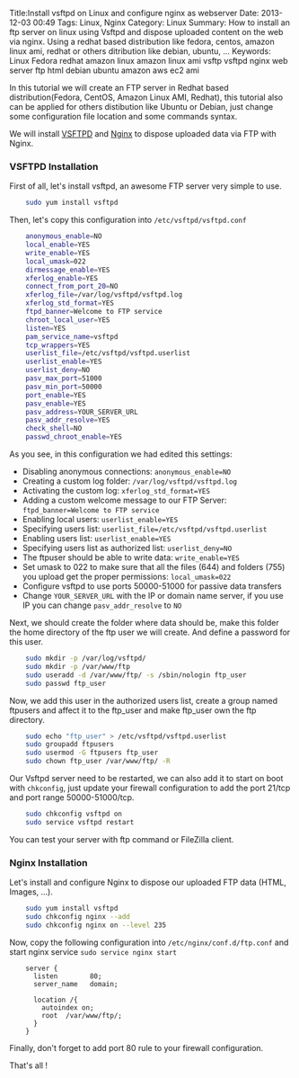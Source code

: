 Title:Install vsftpd on Linux and configure nginx as webserver
Date: 2013-12-03 00:49
Tags: Linux, Nginx
Category: Linux
Summary: How to install an ftp server on linux using Vsftpd and dispose uploaded content on the web via nginx. Using a redhat based distribution like fedora, centos, amazon linux ami, redhat or others ditribution like debian, ubuntu, ...
Keywords: Linux
          Fedora
          redhat
          amazon linux
          amazon linux ami
          vsftp
          vsftpd
          nginx
          web server
          ftp
          html
          debian
          ubuntu
          amazon
          aws
          ec2
          ami

In this tutorial we will create an FTP server in Redhat based distribution(Fedora, CentOS, Amazon Linux AMI, Redhat), this tutorial also can be applied for others distibution like Ubuntu or Debian, just change some configuration file location and some commands syntax.

We will install [VSFTPD][1] and [Nginx][2] to dispose uploaded data via FTP with Nginx.

<!-- more -->

### VSFTPD Installation

First of all, let's install vsftpd, an awesome FTP server very simple to use.

```sh
	sudo yum install vsftpd
```

Then, let's copy this configuration into `/etc/vsftpd/vsftpd.conf`

```sh
	anonymous_enable=NO
	local_enable=YES
	write_enable=YES
	local_umask=022
	dirmessage_enable=YES
	xferlog_enable=YES
	connect_from_port_20=NO
	xferlog_file=/var/log/vsftpd/vsftpd.log
	xferlog_std_format=YES
	ftpd_banner=Welcome to FTP service
	chroot_local_user=YES
	listen=YES
	pam_service_name=vsftpd
	tcp_wrappers=YES
	userlist_file=/etc/vsftpd/vsftpd.userlist
	userlist_enable=YES
	userlist_deny=NO
	pasv_max_port=51000
	pasv_min_port=50000
	port_enable=YES
	pasv_enable=YES
	pasv_address=YOUR_SERVER_URL
	pasv_addr_resolve=YES
	check_shell=NO
	passwd_chroot_enable=YES
```

As you see, in this configuration we had edited this settings:

- Disabling anonymous connections: `anonymous_enable=NO`
- Creating a custom log folder: `/var/log/vsftpd/vsftpd.log`
- Activating the custom log: `xferlog_std_format=YES`
- Adding a custom welcome message to our FTP Server: `ftpd_banner=Welcome to FTP service`
- Enabling local users: `userlist_enable=YES`
- Specifying users list: `userlist_file=/etc/vsftpd/vsftpd.userlist`
- Enabling users list: `userlist_enable=YES`
- Specifying users list as authorized list: `userlist_deny=NO`
- The ftpuser should be able to write data: `write_enable=YES`
- Set umask to 022 to make sure that all the files (644) and folders (755) you upload get the proper permissions: `local_umask=022`
- Configure vsftpd to use ports 50000-51000 for passive data transfers
- Change `YOUR_SERVER_URL` with the IP or domain name server, if you use IP you can change `pasv_addr_resolve` to `NO`

Next, we should create the folder where data should be, make this folder the home directory of the ftp user we will create. And define a password for this user.

```sh
	sudo mkdir -p /var/log/vsftpd/
	sudo mkdir -p /var/www/ftp
	sudo useradd -d /var/www/ftp/ -s /sbin/nologin ftp_user
	sudo passwd ftp_user
```

Now, we add this user in the authorized users list, create a group named ftpusers and affect it to the ftp_user and make ftp_user own the ftp directory.

```sh
	sudo echo "ftp_user" > /etc/vsftpd/vsftpd.userlist
	sudo groupadd ftpusers
	sudo usermod -G ftpusers ftp_user
	sudo chown ftp_user /var/www/ftp/ -R
```

Our Vsftpd server need to be restarted, we can also add it to start on boot with `chkconfig`, just update your firewall configuration to add the port 21/tcp and port range 50000-51000/tcp.

```sh
	sudo chkconfig vsftpd on
	sudo service vsftpd restart
```

You can test your server with ftp command or FileZilla client.

### Nginx Installation

Let's install and configure Nginx to dispose our uploaded FTP data (HTML, Images, ...).

```sh
	sudo yum install vsftpd
	sudo chkconfig nginx --add
	sudo chkconfig nginx on --level 235
```

Now, copy the following configuration into `/etc/nginx/conf.d/ftp.conf` and start nginx service `sudo service nginx start`

```nginx
	server {
	  listen        80;
	  server_name   domain;

	  location /{
	    autoindex on;
	    root  /var/www/ftp/;
	  }
	}
```

Finally, don't forget to add port 80 rule to your firewall configuration.

That's all !

[1]: https://security.appspot.com/vsftpd.html
[2]: http://nginx.com/
